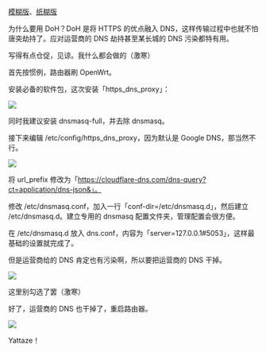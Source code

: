 [模糊版](https://www.mohu.club/article/142)、[纸糊版](https://zhuanlan.zhihu.com/p/39042451)

为什么要用 DoH？DoH 是将 HTTPS 的优点融入 DNS，这样传输过程中也就不怕唐突劫持了。应对运营商的 DNS 劫持甚至某长城的 DNS 污染都特有用。

写得有点仓促，见谅。我什么都会做的（激寒）

首先按惯例，路由器刷 OpenWrt。

安装必备的软件包，这次安装「https_dns_proxy」：

![](https://img.vim-cn.com/c9/7195c7de398c9d85f0b352325dd21c4b7a74ab.png)

同时我建议安装 dnsmasq-full，并去除 dnsmasq。

接下来编辑 /etc/config/https_dns_proxy，因为默认是 Google DNS，那当然不行。

![](https://img.vim-cn.com/28/1f557fbcc1612cfea38cc763a8bdad4dd340c4.png)

将 url_prefix 修改为「https://cloudflare-dns.com/dns-query?ct=application/dns-json&」。

修改 /etc/dnsmasq.conf，加入一行「conf-dir=/etc/dnsmasq.d」，然后建立 /etc/dnsmasq.d。建立专用的 dnsmasq 配置文件夹，管理配置会很方便。

在 /etc/dnsmasq.d 放入 dns.conf，内容为「server=127.0.0.1#5053」，这样最基础的设置就完成了。

但是运营商给的 DNS 肯定也有污染啊，所以要把运营商的 DNS 干掉。

![](https://img.vim-cn.com/c9/ac364466df8adf4b9f2abb52f193c4dd7da489.png)

这里别勾选了罢（激寒）

好了，运营商的 DNS 也干掉了，重启路由器。

![](https://img.vim-cn.com/6d/e7fbf6c771d9f8737f00f8be9aa48cbcad6e63.png)

Yattaze！
